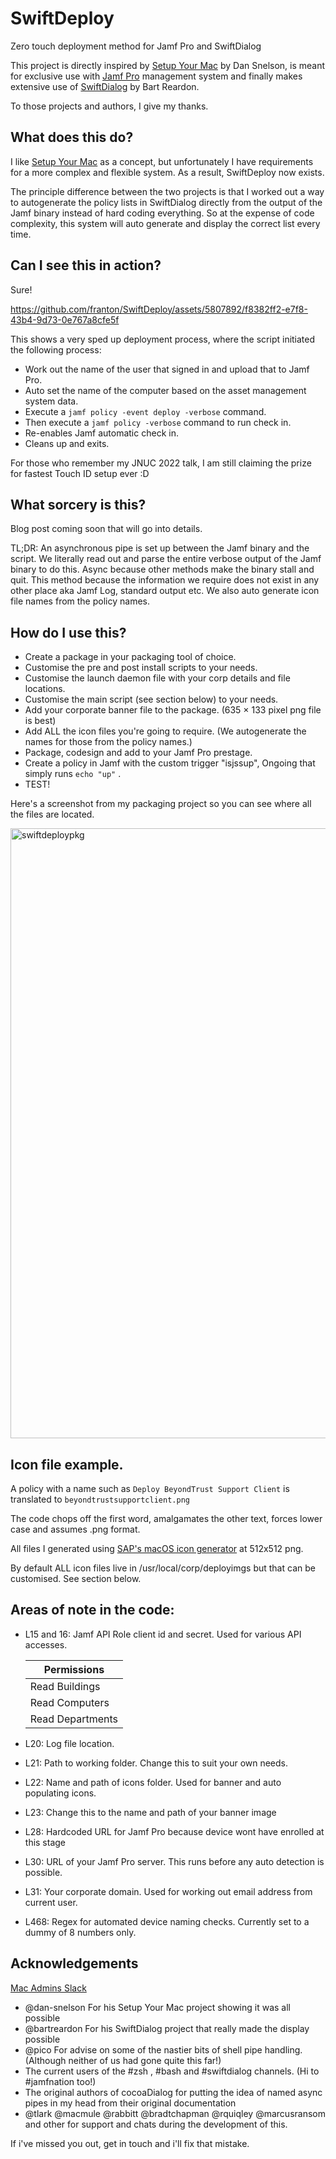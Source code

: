 # SwiftDeploy
Zero touch deployment method for Jamf Pro and SwiftDialog

This project is directly inspired by [Setup Your Mac](https://snelson.us/sym) by Dan Snelson, is meant for exclusive use with [Jamf Pro](https://www.jamf.com/products/jamf-pro/) management system and finally makes extensive use of [SwiftDialog](https://github.com/swiftDialog/swiftDialog) by Bart Reardon.

To those projects and authors, I give my thanks.

## What does this do?

I like [Setup Your Mac](https://snelson.us/sym) as a concept, but unfortunately I have requirements for a more complex and flexible system. As a result, SwiftDeploy now exists.

The principle difference between the two projects is that I worked out a way to autogenerate the policy lists in SwiftDialog directly from the output of the Jamf binary instead of hard coding everything. So at the expense of code complexity, this system will auto generate and display the correct list every time.

## Can I see this in action?

Sure!

https://github.com/franton/SwiftDeploy/assets/5807892/f8382ff2-e7f8-43b4-9d73-0e767a8cfe5f

This shows a very sped up deployment process, where the script initiated the following process:

- Work out the name of the user that signed in and upload that to Jamf Pro.
- Auto set the name of the computer based on the asset management system data.
- Execute a ```jamf policy -event deploy -verbose``` command.
- Then execute a ```jamf policy -verbose``` command to run check in.
- Re-enables Jamf automatic check in.
- Cleans up and exits.

For those who remember my JNUC 2022 talk, I am still claiming the prize for fastest Touch ID setup ever :D

## What sorcery is this?

Blog post coming soon that will go into details.

TL;DR: An asynchronous pipe is set up between the Jamf binary and the script. We literally read out and parse the entire verbose output of the Jamf binary to do this. Async because other methods make the binary stall and quit. This method because the information we require does not exist in any other place aka Jamf Log, standard output etc. We also auto generate icon file names from the policy names.

## How do I use this?

- Create a package in your packaging tool of choice.
- Customise the pre and post install scripts to your needs.
- Customise the launch daemon file with your corp details and file locations.
- Customise the main script (see section below) to your needs.
- Add your corporate banner file to the package. (635 × 133 pixel png file is best)
- Add ALL the icon files you're going to require. (We autogenerate the names for those from the policy names.)
- Package, codesign and add to your Jamf Pro prestage.
- Create a policy in Jamf with the custom trigger "isjssup", Ongoing that simply runs ```echo "up"``` .
- TEST!

Here's a screenshot from my packaging project so you can see where all the files are located.

<img width="976" alt="swiftdeploypkg" src="https://github.com/franton/SwiftDeploy/assets/5807892/74ef209a-4fb3-4267-8aea-1339f47ed02e">

## Icon file example.

A policy with a name such as
```Deploy BeyondTrust Support Client```
is translated to
```beyondtrustsupportclient.png```

The code chops off the first word, amalgamates the other text, forces lower case and assumes .png format.

All files I generated using [SAP's macOS icon generator](https://github.com/SAP/macOS-icon-generator) at 512x512 png.

By default ALL icon files live in /usr/local/corp/deployimgs but that can be customised. See section below.

## Areas of note in the code:

- L15 and 16: Jamf API Role client id and secret. Used for various API accesses.

  | Permissions |
  | ------ |
  | Read Buildings |
  | Read Computers |
  | Read Departments |

- L20: Log file location.
- L21: Path to working folder. Change this to suit your own needs.
- L22: Name and path of icons folder. Used for banner and auto populating icons.
- L23: Change this to the name and path of your banner image
- L28: Hardcoded URL for Jamf Pro because device wont have enrolled at this stage
- L30: URL of your Jamf Pro server. This runs before any auto detection is possible.
- L31: Your corporate domain. Used for working out email address from current user.
- L468: Regex for automated device naming checks. Currently set to a dummy of 8 numbers only.

## Acknowledgements

[Mac Admins Slack](https://www.macadmins.org/)
- @dan-snelson For his Setup Your Mac project showing it was all possible
- @bartreardon For his SwiftDialog project that really made the display possible
- @pico For advise on some of the nastier bits of shell pipe handling. (Although neither of us had gone quite this far!)
- The current users of the #zsh , #bash and #swiftdialog channels. (Hi to #jamfnation too!)
- The original authors of cocoaDialog for putting the idea of named async pipes in my head from their original documentation
- @tlark @macmule @rabbitt @bradtchapman @rquiqley @marcusransom and other for support and chats during the development of this.

If i've missed you out, get in touch and i'll fix that mistake.
